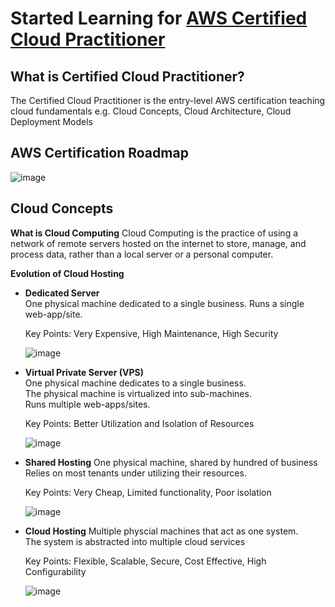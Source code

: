 # Started Learning for [AWS Certified Cloud Practitioner](https://www.youtube.com/watch?v=SOTamWNgDKc)

## What is Certified Cloud Practitioner?
The Certified Cloud Practitioner is the entry-level AWS certification teaching cloud fundamentals e.g. Cloud Concepts, Cloud Architecture, Cloud Deployment Models

## AWS Certification Roadmap

![image](https://user-images.githubusercontent.com/74575612/151797071-0aed42d6-cc98-4da1-bf84-33d9052e3dc4.png)

## Cloud Concepts

**What is Cloud Computing**
Cloud Computing is the practice of using a network of remote servers hosted on the internet to store, manage, and process data, rather than a local server or a personal computer.

**Evolution of Cloud Hosting**
- **Dedicated Server** <br/>
  One physical machine dedicated to a single business.
  Runs a single web-app/site.
  
  Key Points: Very Expensive, High Maintenance, High Security
  
  ![image](https://user-images.githubusercontent.com/74575612/151810923-e325c752-41ae-4981-a4e2-cb8a8aa374a0.png)

- **Virtual Private Server (VPS)** <br/>
  One physical machine dedicates to a single business. <br/>
  The physical machine is virtualized into sub-machines. <br/>
  Runs multiple web-apps/sites.
  
  Key Points: Better Utilization and Isolation of Resources
  
  ![image](https://user-images.githubusercontent.com/74575612/151810993-881cafe7-dd93-44db-b65c-cbaf41b8e23d.png)

- **Shared Hosting**
  One physical machine, shared by hundred of business <br/>
  Relies on most tenants under utilizing their resources.
  
  Key Points: Very Cheap, Limited functionality, Poor isolation
  
  ![image](https://user-images.githubusercontent.com/74575612/151811058-3a1a5365-21a0-4b94-852f-51f5c2763d3b.png)

- **Cloud Hosting**
  Multiple physcial machines that act as one system. <br/>
  The system is abstracted into multiple cloud services <br/>
  
  Key Points: Flexible, Scalable, Secure, Cost Effective, High Configurability
  
  ![image](https://user-images.githubusercontent.com/74575612/151811146-b2b6ae7d-a5cb-4cbb-8d08-7962d788f872.png)

